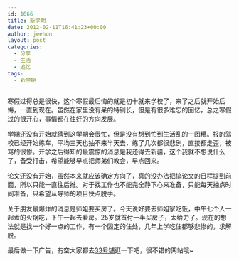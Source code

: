 ```yaml
---
id: 1066
title: 新学期
date: 2012-02-11T16:41:23+00:00
author: jeehon
layout: post
categories:
  - 分享
  - 生活
  - 追忆
tags:
  - 新学期
---
```

寒假过得总是很快，这个寒假最后悔的就是初十就来学校了，来了之后就开始后悔，一直到现在。虽然在家里没有呆的特别长，但是有很多难忘的回忆，总之寒假过的很开心，事情都在往好的方向发展。

学期还没有开始就猜到这学期会很忙，但是没有想到忙到生活乱的一团糟。报的驾校已经开始练车，平均三天也抽不来半天去，练了几次都很悲剧，直接都走歪，被骂的很惨。开学之后得知的最震惊的消息是我还得去新疆，这个我就不想说什么了，备受打击，希望能够早点把师弟们教会，早点回来。

论文还没有开始，虽然本来就应该确定方向了，真的没办法把搞论文的日程提到前面，所以只能一直往后推。对于找工作也不能完全静下心来准备，只能每天抽点时间准备，只希望从导师的项目快点脱手。<!--more-->

关于朋友最爆炸的消息是师姐要买房了。今天说好要去师姐家吃饭，中午七个人一起煮的火锅吃，下午一起去看房。25岁就首付一半买房子，太给力了。现在的想法就是找一个好一点的工作，有一个固定的住处，几年上学吃住都够悲惨的，求解脱。

最后做一下广告，有空大家都去[33号铺](http://33pu.net/)逛一下吧，很不错的网站哦~